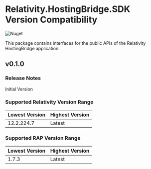 # Relativity.HostingBridge.SDK Version Compatibility

![Nuget](https://img.shields.io/nuget/v/Relativity.HostingBridge.SDK)

This package contains interfaces for the public APIs of the Relativity HostingBridge application.

## v0.1.0

### Release Notes

Initial Version

### Supported Relativity Version Range

Lowest Version | Highest Version
--- | ---
12.2.224.7 | Latest

### Supported RAP Version Range

Lowest Version | Highest Version
--- | ---
1.7.3 | Latest
